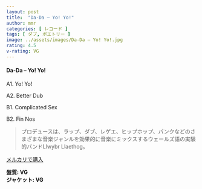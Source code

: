 ```yaml
---
layout: post
title:  "Da-Da – Yo! Yo!"
author: mmr
categories: [ レコード ]
tags: [ ダブ, ポエトリー ]
image: ../assets/images/Da-Da – Yo! Yo!.jpg
rating: 4.5
v-rating: VG
---
```


#### Da-Da – Yo! Yo!

A1. Yo! Yo!

A2. Better Dub

B1. Complicated Sex

B2. Fin Nos

> プロデュースは、ラップ、ダブ、レゲエ、ヒップホップ、パンクなどのさまざまな音楽ジャンルを効果的に音楽にミックスするウェールズ語の実験的バンドLlwybr Llaethog。

[メルカリで購入](https://jp.mercari.com/item/m72696004212)

<div class="mt-4 mb-4 d-flex align-items-center">
<strong class="mr-1">盤質: VG</strong>
</div>
<div class="mt-4 mb-4 d-flex align-items-center">
<strong class="mr-1">ジャケット: VG</strong>
</div>
